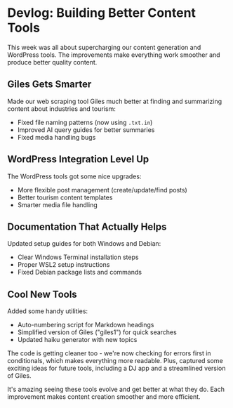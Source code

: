 # Devlog: Building Better Content Tools

This week was all about supercharging our content generation and WordPress tools. The improvements make everything work smoother and produce better quality content.

## Giles Gets Smarter
Made our web scraping tool Giles much better at finding and summarizing content about industries and tourism:
- Fixed file naming patterns (now using `.txt.in`)
- Improved AI query guides for better summaries
- Fixed media handling bugs

## WordPress Integration Level Up
The WordPress tools got some nice upgrades:
- More flexible post management (create/update/find posts)
- Better tourism content templates
- Smarter media file handling

## Documentation That Actually Helps
Updated setup guides for both Windows and Debian:
- Clear Windows Terminal installation steps
- Proper WSL2 setup instructions
- Fixed Debian package lists and commands

## Cool New Tools
Added some handy utilities:
- Auto-numbering script for Markdown headings
- Simplified version of Giles ("giles1") for quick searches
- Updated haiku generator with new topics

The code is getting cleaner too - we're now checking for errors first in conditionals, which makes everything more readable. Plus, captured some exciting ideas for future tools, including a DJ app and a streamlined version of Giles.

It's amazing seeing these tools evolve and get better at what they do. Each improvement makes content creation smoother and more efficient.

